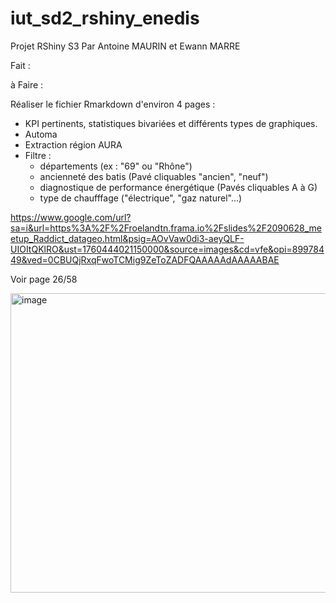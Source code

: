 # iut_sd2_rshiny_enedis
Projet RShiny S3
Par Antoine MAURIN et Ewann MARRE

Fait : 



à Faire : 

Réaliser le fichier Rmarkdown d'environ 4 pages : 
- KPI pertinents, statistiques bivariées et différents types de graphiques.
- Automa 
- Extraction région AURA
- Filtre :
    - départements (ex : "69" ou "Rhône")
    - ancienneté des batis (Pavé cliquables "ancien", "neuf")
    - diagnostique de performance énergétique (Pavés cliquables A à G)
    -  type de chaufffage ("électrique", "gaz naturel"...)


https://www.google.com/url?sa=i&url=https%3A%2F%2Froelandtn.frama.io%2Fslides%2F2090628_meetup_Raddict_datageo.html&psig=AOvVaw0di3-aeyQLF-UIOItQKlRO&ust=1760444021150000&source=images&cd=vfe&opi=89978449&ved=0CBUQjRxqFwoTCMig9ZeToZADFQAAAAAdAAAAABAE

Voir page 26/58

<img width="808" height="479" alt="image" src="https://github.com/user-attachments/assets/665322a6-2f74-46f3-a0dd-2239cc1ae95f" />

